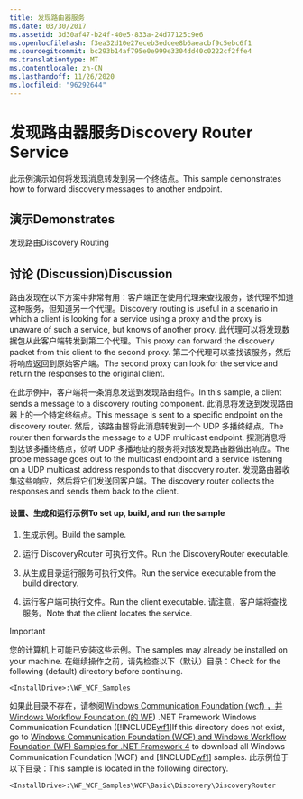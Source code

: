```yaml
---
title: 发现路由器服务
ms.date: 03/30/2017
ms.assetid: 3d30af47-b24f-40e5-833a-24d77125c9e6
ms.openlocfilehash: f3ea32d10e27eceb3edcee8b6aeacbf9c5ebc6f1
ms.sourcegitcommit: bc293b14af795e0e999e3304dd40c0222cf2ffe4
ms.translationtype: MT
ms.contentlocale: zh-CN
ms.lasthandoff: 11/26/2020
ms.locfileid: "96292644"
---
```

# <a name="discovery-router-service"></a><span data-ttu-id="825fa-102">发现路由器服务</span><span class="sxs-lookup"><span data-stu-id="825fa-102">Discovery Router Service</span></span>

<span data-ttu-id="825fa-103">此示例演示如何将发现消息转发到另一个终结点。</span><span class="sxs-lookup"><span data-stu-id="825fa-103">This sample demonstrates how to forward discovery messages to another endpoint.</span></span>  
  
## <a name="demonstrates"></a><span data-ttu-id="825fa-104">演示</span><span class="sxs-lookup"><span data-stu-id="825fa-104">Demonstrates</span></span>  

 <span data-ttu-id="825fa-105">发现路由</span><span class="sxs-lookup"><span data-stu-id="825fa-105">Discovery Routing</span></span>  
  
## <a name="discussion"></a><span data-ttu-id="825fa-106">讨论 (Discussion)</span><span class="sxs-lookup"><span data-stu-id="825fa-106">Discussion</span></span>  

 <span data-ttu-id="825fa-107">路由发现在以下方案中非常有用：客户端正在使用代理来查找服务，该代理不知道这种服务，但知道另一个代理。</span><span class="sxs-lookup"><span data-stu-id="825fa-107">Discovery routing is useful in a scenario in which a client is looking for a service using a proxy and the proxy is unaware of such a service, but knows of another proxy.</span></span> <span data-ttu-id="825fa-108">此代理可以将发现数据包从此客户端转发到第二个代理。</span><span class="sxs-lookup"><span data-stu-id="825fa-108">This proxy can forward the discovery packet from this client to the second proxy.</span></span> <span data-ttu-id="825fa-109">第二个代理可以查找该服务，然后将响应返回到原始客户端。</span><span class="sxs-lookup"><span data-stu-id="825fa-109">The second proxy can look for the service and return the responses to the original client.</span></span>  
  
 <span data-ttu-id="825fa-110">在此示例中，客户端将一条消息发送到发现路由组件。</span><span class="sxs-lookup"><span data-stu-id="825fa-110">In this sample, a client sends a message to a discovery routing component.</span></span> <span data-ttu-id="825fa-111">此消息将发送到发现路由器上的一个特定终结点。</span><span class="sxs-lookup"><span data-stu-id="825fa-111">This message is sent to a specific endpoint on the discovery router.</span></span> <span data-ttu-id="825fa-112">然后，该路由器将此消息转发到一个 UDP 多播终结点。</span><span class="sxs-lookup"><span data-stu-id="825fa-112">The router then forwards the message to a UDP multicast endpoint.</span></span> <span data-ttu-id="825fa-113">探测消息将到达该多播终结点，侦听 UDP 多播地址的服务将对该发现路由器做出响应。</span><span class="sxs-lookup"><span data-stu-id="825fa-113">The probe message goes out to the multicast endpoint and a service listening on a UDP multicast address responds to that discovery router.</span></span> <span data-ttu-id="825fa-114">发现路由器收集这些响应，然后将它们发送回客户端。</span><span class="sxs-lookup"><span data-stu-id="825fa-114">The discovery router collects the responses and sends them back to the client.</span></span>  
  
#### <a name="to-set-up-build-and-run-the-sample"></a><span data-ttu-id="825fa-115">设置、生成和运行示例</span><span class="sxs-lookup"><span data-stu-id="825fa-115">To set up, build, and run the sample</span></span>  
  
1. <span data-ttu-id="825fa-116">生成示例。</span><span class="sxs-lookup"><span data-stu-id="825fa-116">Build the sample.</span></span>  
  
2. <span data-ttu-id="825fa-117">运行 DiscoveryRouter 可执行文件。</span><span class="sxs-lookup"><span data-stu-id="825fa-117">Run the DiscoveryRouter executable.</span></span>  
  
3. <span data-ttu-id="825fa-118">从生成目录运行服务可执行文件。</span><span class="sxs-lookup"><span data-stu-id="825fa-118">Run the service executable from the build directory.</span></span>  
  
4. <span data-ttu-id="825fa-119">运行客户端可执行文件。</span><span class="sxs-lookup"><span data-stu-id="825fa-119">Run the client executable.</span></span> <span data-ttu-id="825fa-120">请注意，客户端将查找服务。</span><span class="sxs-lookup"><span data-stu-id="825fa-120">Note that the client locates the service.</span></span>  
  
> [!IMPORTANT]
> <span data-ttu-id="825fa-121">您的计算机上可能已安装这些示例。</span><span class="sxs-lookup"><span data-stu-id="825fa-121">The samples may already be installed on your machine.</span></span> <span data-ttu-id="825fa-122">在继续操作之前，请先检查以下（默认）目录：</span><span class="sxs-lookup"><span data-stu-id="825fa-122">Check for the following (default) directory before continuing.</span></span>  
>
> `<InstallDrive>:\WF_WCF_Samples`  
>
> <span data-ttu-id="825fa-123">如果此目录不存在，请参阅[Windows Communication Foundation (wcf) ，并 Windows Workflow Foundation (的 WF](https://www.microsoft.com/download/details.aspx?id=21459)) .NET Framework Windows Communication Foundation ([!INCLUDE[wf1](../../../../includes/wf1-md.md)]</span><span class="sxs-lookup"><span data-stu-id="825fa-123">If this directory does not exist, go to [Windows Communication Foundation (WCF) and Windows Workflow Foundation (WF) Samples for .NET Framework 4](https://www.microsoft.com/download/details.aspx?id=21459) to download all Windows Communication Foundation (WCF) and [!INCLUDE[wf1](../../../../includes/wf1-md.md)] samples.</span></span> <span data-ttu-id="825fa-124">此示例位于以下目录：</span><span class="sxs-lookup"><span data-stu-id="825fa-124">This sample is located in the following directory.</span></span>  
>
> `<InstallDrive>:\WF_WCF_Samples\WCF\Basic\Discovery\DiscoveryRouter`
